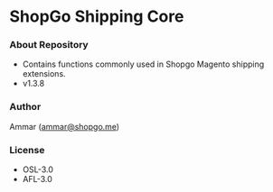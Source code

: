 # ShopGo Shipping Core #

### About Repository ###

* Contains functions commonly used in Shopgo Magento shipping extensions.
* v1.3.8

### Author ###

Ammar (<ammar@shopgo.me>)

### License ###

* OSL-3.0
* AFL-3.0
